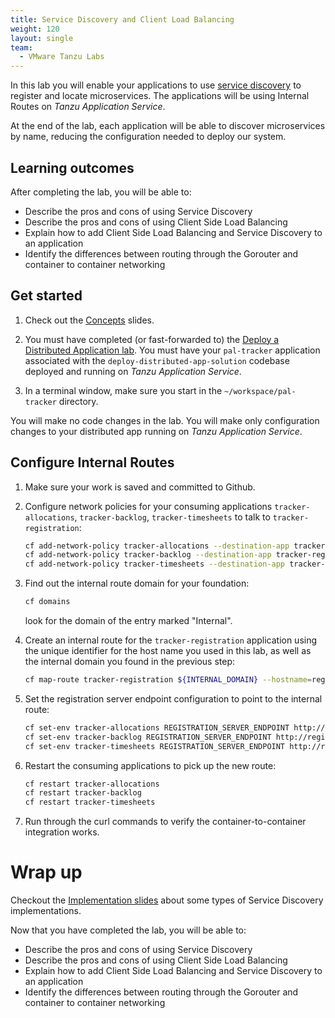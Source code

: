```yaml
---
title: Service Discovery and Client Load Balancing
weight: 120
layout: single
team:
  - VMware Tanzu Labs
---
```


In this lab you will enable your applications to use
[service discovery](https://docs.pivotal.io/spring-cloud-services/2-0/common/service-registry/)
to register and locate microservices.
The applications will be using Internal Routes on
*Tanzu Application Service*.

At the end of the lab, each application will be able to discover
microservices by name, reducing the configuration needed to deploy our
system.

## Learning outcomes

After completing the lab, you will be able to:

-   Describe the pros and cons of using Service Discovery
-   Describe the pros and cons of using Client Side Load Balancing
-   Explain how to add Client Side Load Balancing and Service Discovery
    to an application
-   Identify the differences between routing through the Gorouter and
    container to container networking

## Get started

1.  Check out the
    [Concepts](https://docs.google.com/presentation/d/14P89lCFrS5Jcql1HA1lxrspMUGKnsc8R1VOQWcMUPLs/present#slide=id.ge9ceda5589_0_0)
    slides.

1.  You must have completed (or fast-forwarded to) the
    [Deploy a Distributed Application lab](../deploy-distributed-system/).
    You must have your `pal-tracker` application associated with the
    `deploy-distributed-app-solution` codebase deployed and running on
    *Tanzu Application Service*.

1.  In a terminal window,
    make sure you start in the `~/workspace/pal-tracker` directory.

You will make no code changes in the lab.
You will make only configuration changes to your
distributed app running on *Tanzu Application Service*.

## Configure Internal Routes

1.  Make sure your work is saved and committed to Github.

1.  Configure network policies for your consuming applications
    `tracker-allocations`, `tracker-backlog`, `tracker-timesheets` to
    talk to `tracker-registration`:

    ```bash
    cf add-network-policy tracker-allocations --destination-app tracker-registration
    cf add-network-policy tracker-backlog --destination-app tracker-registration
    cf add-network-policy tracker-timesheets --destination-app tracker-registration
    ```

1.  Find out the internal route domain for your foundation:

    ```bash
    cf domains
    ```

    look for the domain of the entry marked "Internal".

1.  Create an internal route for the `tracker-registration` application
    using the unique identifier for the host name you used in this lab,
    as well as the internal domain you found in the previous step:

    ```bash
    cf map-route tracker-registration ${INTERNAL_DOMAIN} --hostname=registration-pal-${UNIQUE_IDENTIFIER}
    ```

1.  Set the registration server endpoint configuration to point to the
    internal route:

    ```bash
    cf set-env tracker-allocations REGISTRATION_SERVER_ENDPOINT http://registration-pal-${UNIQUE_IDENTIFIER}.${INTERNAL_DOMAIN}:8080
    cf set-env tracker-backlog REGISTRATION_SERVER_ENDPOINT http://registration-pal-${UNIQUE_IDENTIFIER}.${INTERNAL_DOMAIN}:8080
    cf set-env tracker-timesheets REGISTRATION_SERVER_ENDPOINT http://registration-pal-${UNIQUE_IDENTIFIER}.${INTERNAL_DOMAIN}:8080
    ```

1.  Restart the consuming applications to pick up the new route:

    ```bash
    cf restart tracker-allocations
    cf restart tracker-backlog
    cf restart tracker-timesheets
    ```

1.  Run through the curl commands to verify the container-to-container
    integration works.

# Wrap up

Checkout the
[Implementation slides](https://docs.google.com/presentation/d/1DncxQ8_EXbhUO284pnojaC7Z_DYnGIQ5AaU8OulUrMM/present#slide=id.ge9ceda5589_0_0)
about some types of Service Discovery implementations.

Now that you have completed the lab, you will be able to:

-   Describe the pros and cons of using Service Discovery
-   Describe the pros and cons of using Client Side Load Balancing
-   Explain how to add Client Side Load Balancing and Service Discovery
    to an application
-   Identify the differences between routing through the Gorouter and
    container to container networking